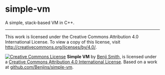simple-vm
=========

A simple, stack-based VM in C++.

---------

This work is licensed under the Creative Commons Attribution 4.0 International License. To view a copy of this license, visit http://creativecommons.org/licenses/by/4.0/.

[![Creative Commons License](https://i.creativecommons.org/l/by/4.0/88x31.png)](http://creativecommons.org/licenses/by/4.0/)
**Simple VM** by [Benji Smith,](github.com/Benjins) is licensed under a [Creative Commons Attribution 4.0 International License](http://creativecommons.org/licenses/by/4.0/).
Based on a work at [github.com/Benjins/simple-vm](github.com/Benjins/simple-vm).